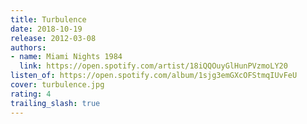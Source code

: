 ```yaml
---
title: Turbulence
date: 2018-10-19
release: 2012-03-08
authors:
- name: Miami Nights 1984
  link: https://open.spotify.com/artist/18iQQOuyGlHunPVzmoLY20
listen_of: https://open.spotify.com/album/1sjg3emGXcOFStmqIUvFeU
cover: turbulence.jpg
rating: 4
trailing_slash: true
---
```

